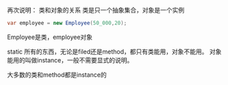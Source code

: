 再次说明：
类和对象的关系
类是只一个抽象集合，对象是一个实例
```java
var employee = new Employee(50_000,20);
```
Employee是类，employee对象

static 所有的东西，无论是filed还是method，都只有类能用，对象不能用。
对象能用的叫做instance，一般不需要显式的说明。

大多数的类和method都是instance的